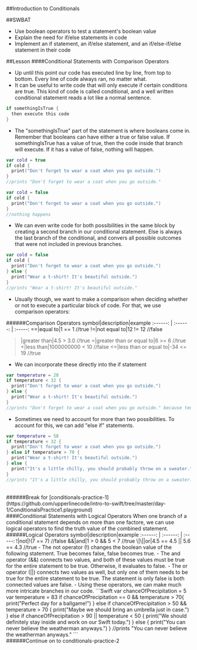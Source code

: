 ##Introduction to Conditionals

##SWBAT
- Use boolean operators to test a statement's boolean value
- Explain the need for if/else statements in code
- Implement an if statement, an if/else statement, and an if/else-if/else statement in their code

##Lesson
####Conditional Statements with Comparison Operators
- Up until this point our code has executed line by line, from top to bottom. Every line of code always ran, no matter what.
- It can be useful to write code that will only execute if certain conditions are true. This kind of code is called conditional, and a well written conditional statement reads a lot like a normal sentence.
```Swift
if somethingIsTrue {
  then execute this code
}
```

- The "somethingIsTrue" part of the statement is where booleans come in. Remember that booleans can have either a true or false value. If somethingIsTrue has a value of true, then the code inside that branch will execute. If it has a value of false, nothing will happen.
```Swift
var cold = true
if cold {
  print("Don't forget to wear a coat when you go outside.")
}
//prints "Don't forget to wear a coat when you go outside."
```

```Swift
var cold = false
if cold {
  print("Don't forget to wear a coat when you go outside.")
}
//nothing happens
```

- We can even write code for both possibilities in the same block by creating a second branch in our conditional statement. Else is always the last branch of the conditional, and convers all possible outcomes that were not included in previous branches.
```Swift
var cold = false
if cold {
  print("Don't forget to wear a coat when you go outside.")
} else {
  print("Wear a t-shirt! It's beautiful outside.")
}
//prints "Wear a t-shirt! It's beautiful outside."
```

- Usually though, we want to make a comparison when deciding whether or not to execute a particular block of code. For that, we use comparison operators:

######Comparison Operators
symbol|description|example
:------: | :------: | :-----:
==|equal to|1 == 1   //true
!=|not equal to|12 != 12   //false
>|greater than|4.5 > 3.0   //true
>=|greater than or equal to|6 >= 6   //true
<|less than|1000000000 < 10   //false
<=|less than or equal to|-34 <= 19   //true
- We can incorporate these directly into the if statement
```Swift
var temperature = 28
if temperature < 32 {
  print("Don't forget to wear a coat when you go outside.")
} else {
  print("Wear a t-shirt! It's beautiful outside.")
}
//prints "Don't forget to wear a coat when you go outside." because temperature < 32 is true
```

- Sometimes we need to account for more than two possibilities. To account for this, we can add "else if" statements.
```Swift
var temperature = 58
if temperature < 32 {
  print("Don't forget to wear a coat when you go outside.")
} else if temperature > 70 {
  print("Wear a t-shirt! It's beautiful outside.")
} else {
  print("It's a little chilly, you should probably throw on a sweater.")
}
//prints "It's a little chilly, you should probably throw on a sweater." because temperature < 32 and temperature > 70 are both false
```
<br>
######Break for [conditionals-practice-1](https://github.com/upperlinecode/intro-to-swift/tree/master/day-1/ConditionalsPractice1.playground)
<br>
####Conditional Statements with Logical Operators
When one branch of a conditional statement depends on more than one factore, we can use logical operators to find the truth value of the combined statement.
######Logical Operators
symbol|description|example
:------: | :------: | :-----:
!|not|!(7 == 7)   //false
&&|and|1 > 0 && 5 < 7   //true
\|\||or|4.5 == 4.5 || 5.6 == 4.3   //true
- The not operator (!) changes the boolean value of the following statement. True becomes false, false becomes true.
- The and operator (&&) connects two values, and both of these values must be true for the entire statement to be true. Otherwise, it evaluates to false. 
- The or operator (||) connects two values as well, but only one of them needs to be true for the entire statement to be true. The statement is only false is both connected values are false.
- Using these operators, we can make much more intricate branches in our code.
```Swift
var chanceOfPrecipitation = 5
var temperature = 83
if chanceOfPrecipitation == 0 && temperature > 70{
  print("Perfect day for a ballgame!")
} else if chanceOfPrecipitation > 50 && temperature > 70 {
  print("Maybe we should bring an umbrella just in case.")
} else if chanceOfPrecipitation > 90 || temperature < 50 {
  print("We should definitely stay inside and work on our Swift today.")
} else {
  print("You can never believe the weatherman anyways.")
}
//prints "You can never believe the weatherman anyways."
```
<br>
######Continue on to conditionals-practice-2
